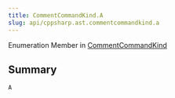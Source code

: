 ```yaml
---
title: CommentCommandKind.A
slug: api/cppsharp.ast.commentcommandkind.a
---
```

Enumeration Member in [CommentCommandKind](/api/cppsharp/ast/commentcommandkind)

## Summary



```csharp
A
```

